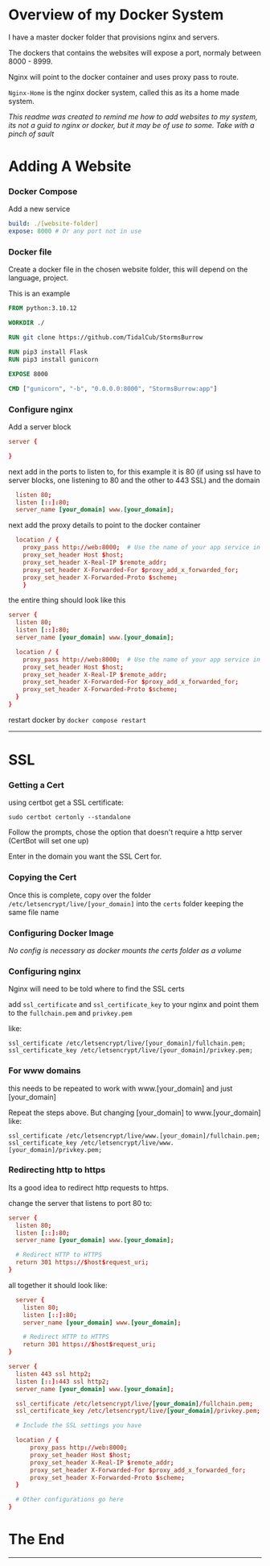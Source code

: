 # Overview of my Docker System
I have a master docker folder that provisions nginx and servers. 

The dockers that contains the websites will expose a port, normaly between 8000 - 8999.

Nginx will point to the docker container and uses proxy pass to route.

`Nginx-Home` is the nginx docker system, called this as its a home made system.

*This readme was created to remind me how to add websites to my system, its not a guid to nginx or docker, but it may be of use to some. Take with a pinch of sault*
# Adding A Website
### Docker Compose

Add a new service

```yml
build: ./[website-folder]
expose: 8000 # Or any port not in use
```

### Docker file

Create a docker file in the chosen website folder, this will depend on the language, project.

This is an example
```dockerfile
FROM python:3.10.12

WORKDIR ./

RUN git clone https://github.com/TidalCub/StormsBurrow

RUN pip3 install Flask
RUN pip3 install gunicorn

EXPOSE 8000

CMD ["gunicorn", "-b", "0.0.0.0:8000", "StormsBurrow:app"]
```

### Configure nginx

Add a server block

```conf
server {

}
```

next add in the ports to listen to, for this example it is 80 (if using ssl have to server blocks, one listening to 80 and the other to 443 SSL) and the domain

```conf
  listen 80;
  listen [::]:80;
  server_name [your_domain] www.[your_domain];
```

next add the proxy details to point to the docker container
```conf
  location / {
    proxy_pass http://web:8000;  # Use the name of your app service in Docker Compose
    proxy_set_header Host $host;
    proxy_set_header X-Real-IP $remote_addr;
    proxy_set_header X-Forwarded-For $proxy_add_x_forwarded_for;
    proxy_set_header X-Forwarded-Proto $scheme;
    }
```

the entire thing should look like this 
``` conf
server {
  listen 80;
  listen [::]:80;
  server_name [your_domain] www.[your_domain];

  location / {
    proxy_pass http://web:8000;  # Use the name of your app service in Docker Compose
    proxy_set_header Host $host;
    proxy_set_header X-Real-IP $remote_addr;
    proxy_set_header X-Forwarded-For $proxy_add_x_forwarded_for;
    proxy_set_header X-Forwarded-Proto $scheme;
  }
}
```
restart docker by `docker compose restart`

---
# SSL
### Getting a Cert
using certbot get a SSL certificate:

`sudo certbot certonly --standalone`

Follow the prompts, chose the option that doesn't require a http server (CertBot will set one up)

Enter in the domain you want the SSL Cert for.

### Copying the Cert
Once this is complete, copy over the folder 
`/etc/letsencrypt/live/[your_domain]` into the `certs` folder keeping the same file name

### Configuring Docker Image

*No config is necessary as docker mounts the certs folder as a volume*

### Configuring nginx
Nginx will need to be told where to find the SSL certs

add `ssl_certificate` and `ssl_certificate_key` to your nginx and point them to the `fullchain.pem` and `privkey.pem`

like:
```
ssl_certificate /etc/letsencrypt/live/[your_domain]/fullchain.pem;
ssl_certificate_key /etc/letsencrypt/live/[your_domain]/privkey.pem;
```
### For www domains
this needs to be repeated to work with www.[your_domain] and just [your_domain]

Repeat the steps above. But changing [your_domain] to www.[your_domain]
like:
```
ssl_certificate /etc/letsencrypt/live/www.[your_domain]/fullchain.pem;
ssl_certificate_key /etc/letsencrypt/live/www.[your_domain]/privkey.pem;
```

### Redirecting http to https
Its a good idea to redirect http requests to https.

change the server that listens to port 80 to:
```conf
server {
  listen 80;
  listen [::]:80;
  server_name [your_domain] www.[your_domain];

  # Redirect HTTP to HTTPS
  return 301 https://$host$request_uri;
}
```

all together it should look like:
```conf
  server {
    listen 80;
    listen [::]:80;
    server_name [your_domain] www.[your_domain];

    # Redirect HTTP to HTTPS
    return 301 https://$host$request_uri;
}

server {
  listen 443 ssl http2;
  listen [::]:443 ssl http2;
  server_name [your_domain] www.[your_domain];

  ssl_certificate /etc/letsencrypt/live/[your_domain]/fullchain.pem;
  ssl_certificate_key /etc/letsencrypt/live/[your_domain]/privkey.pem;

  # Include the SSL settings you have

  location / {
      proxy_pass http://web:8000;
      proxy_set_header Host $host;
      proxy_set_header X-Real-IP $remote_addr;
      proxy_set_header X-Forwarded-For $proxy_add_x_forwarded_for;
      proxy_set_header X-Forwarded-Proto $scheme;
  }

  # Other configurations go here
}

```

# The End
---